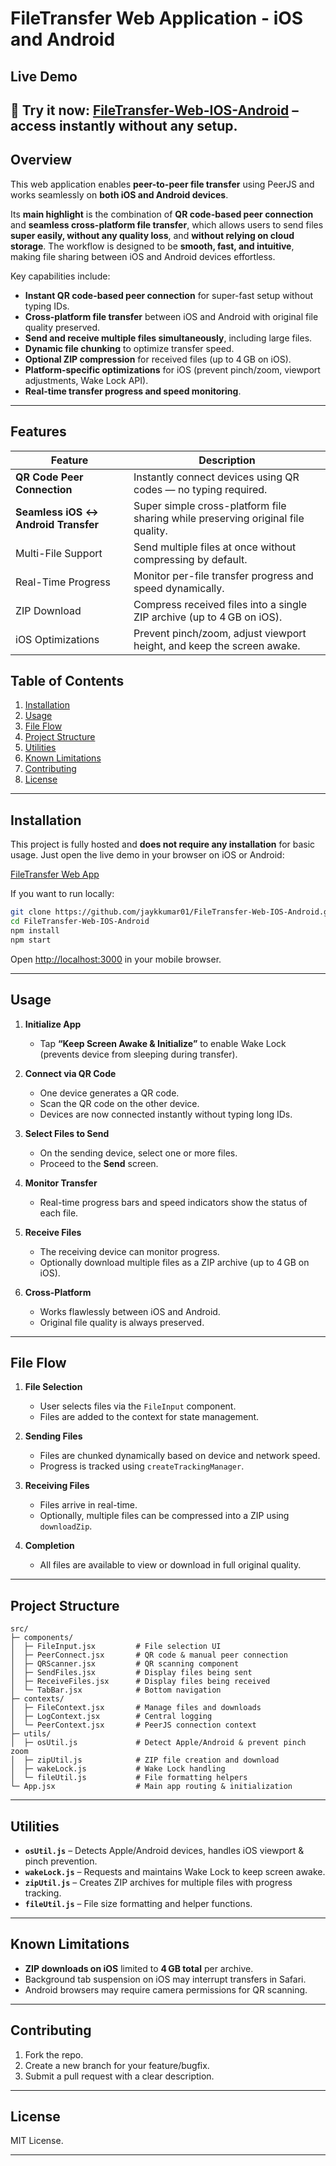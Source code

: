 # FileTransfer Web Application - iOS and Android

## Live Demo

🚀 **Try it now:** [FileTransfer-Web-IOS-Android](https://jaykkumar01.github.io/FileTransfer-Web-IOS-Android/) – access instantly without any setup.
---

## Overview

This web application enables **peer-to-peer file transfer** using PeerJS and works seamlessly on **both iOS and Android devices**.

Its **main highlight** is the combination of **QR code-based peer connection** and **seamless cross-platform file transfer**, which allows users to send files **super easily, without any quality loss**, and **without relying on cloud storage**. The workflow is designed to be **smooth, fast, and intuitive**, making file sharing between iOS and Android devices effortless.

Key capabilities include:

* **Instant QR code-based peer connection** for super-fast setup without typing IDs.
* **Cross-platform file transfer** between iOS and Android with original file quality preserved.
* **Send and receive multiple files simultaneously**, including large files.
* **Dynamic file chunking** to optimize transfer speed.
* **Optional ZIP compression** for received files (up to 4 GB on iOS).
* **Platform-specific optimizations** for iOS (prevent pinch/zoom, viewport adjustments, Wake Lock API).
* **Real-time transfer progress and speed monitoring**.

---

## Features

| Feature                             | Description                                                                      |
| ----------------------------------- | -------------------------------------------------------------------------------- |
| **QR Code Peer Connection**         | Instantly connect devices using QR codes — no typing required.                   |
| **Seamless iOS ↔ Android Transfer** | Super simple cross-platform file sharing while preserving original file quality. |
| Multi-File Support                  | Send multiple files at once without compressing by default.                      |
| Real-Time Progress                  | Monitor per-file transfer progress and speed dynamically.                        |
| ZIP Download                        | Compress received files into a single ZIP archive (up to 4 GB on iOS).           |
| iOS Optimizations                   | Prevent pinch/zoom, adjust viewport height, and keep the screen awake.           |

## Table of Contents

1. [Installation](#installation)
2. [Usage](#usage)
3. [File Flow](#file-flow)
4. [Project Structure](#project-structure)
5. [Utilities](#utilities)
6. [Known Limitations](#known-limitations)
7. [Contributing](#contributing)
8. [License](#license)

---

## Installation

This project is fully hosted and **does not require any installation** for basic usage. Just open the live demo in your browser on iOS or Android:

[FileTransfer Web App](https://jaykkumar01.github.io/FileTransfer-Web-IOS-Android/)

If you want to run locally:

```bash
git clone https://github.com/jaykkumar01/FileTransfer-Web-IOS-Android.git
cd FileTransfer-Web-IOS-Android
npm install
npm start
```

Open [http://localhost:3000](http://localhost:3000) in your mobile browser.

---

## Usage

1. **Initialize App**

    * Tap **“Keep Screen Awake & Initialize”** to enable Wake Lock (prevents device from sleeping during transfer).

2. **Connect via QR Code**

    * One device generates a QR code.
    * Scan the QR code on the other device.
    * Devices are now connected instantly without typing long IDs.

3. **Select Files to Send**

    * On the sending device, select one or more files.
    * Proceed to the **Send** screen.

4. **Monitor Transfer**

    * Real-time progress bars and speed indicators show the status of each file.

5. **Receive Files**

    * The receiving device can monitor progress.
    * Optionally download multiple files as a ZIP archive (up to 4 GB on iOS).

6. **Cross-Platform**

    * Works flawlessly between iOS and Android.
    * Original file quality is always preserved.

---

## File Flow

1. **File Selection**

    * User selects files via the `FileInput` component.
    * Files are added to the context for state management.

2. **Sending Files**

    * Files are chunked dynamically based on device and network speed.
    * Progress is tracked using `createTrackingManager`.

3. **Receiving Files**

    * Files arrive in real-time.
    * Optionally, multiple files can be compressed into a ZIP using `downloadZip`.

4. **Completion**

    * All files are available to view or download in full original quality.

---

## Project Structure

```
src/
├─ components/
│  ├─ FileInput.jsx         # File selection UI
│  ├─ PeerConnect.jsx       # QR code & manual peer connection
│  ├─ QRScanner.jsx         # QR scanning component
│  ├─ SendFiles.jsx         # Display files being sent
│  ├─ ReceiveFiles.jsx      # Display files being received
│  └─ TabBar.jsx            # Bottom navigation
├─ contexts/
│  ├─ FileContext.jsx       # Manage files and downloads
│  ├─ LogContext.jsx        # Central logging
│  └─ PeerContext.jsx       # PeerJS connection context
├─ utils/
│  ├─ osUtil.js             # Detect Apple/Android & prevent pinch zoom
│  ├─ zipUtil.js            # ZIP file creation and download
│  ├─ wakeLock.js           # Wake Lock handling
│  └─ fileUtil.js           # File formatting helpers
└─ App.jsx                  # Main app routing & initialization
```

---

## Utilities

* **`osUtil.js`** – Detects Apple/Android devices, handles iOS viewport & pinch prevention.
* **`wakeLock.js`** – Requests and maintains Wake Lock to keep screen awake.
* **`zipUtil.js`** – Creates ZIP archives for multiple files with progress tracking.
* **`fileUtil.js`** – File size formatting and helper functions.

---

## Known Limitations

* **ZIP downloads on iOS** limited to **4 GB total** per archive.
* Background tab suspension on iOS may interrupt transfers in Safari.
* Android browsers may require camera permissions for QR scanning.

---

## Contributing

1. Fork the repo.
2. Create a new branch for your feature/bugfix.
3. Submit a pull request with a clear description.

---

## License

MIT License.

---
